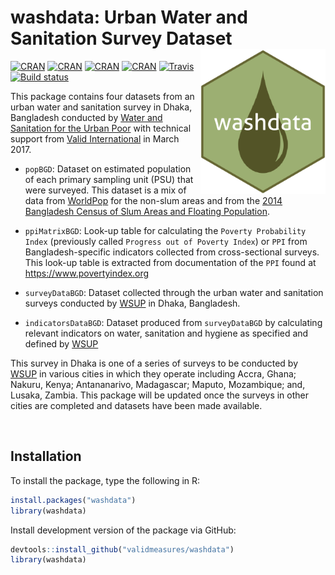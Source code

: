 # washdata: Urban Water and Sanitation Survey Dataset <img src="man/figures/washdata.png" width="200" align="right" />

[![CRAN](https://img.shields.io/cran/v/washdata.svg)](https://CRAN.R-project.org/package=washdata)
[![CRAN](https://img.shields.io/cran/l/washdata.svg)](https://github.com/validmeasures/washdata/blob/master/LICENSE.md)
[![CRAN](http://cranlogs.r-pkg.org/badges/washdata)](http://cran.rstudio.com/web/packages/washdata/index.html)
[![CRAN](http://cranlogs.r-pkg.org/badges/grand-total/washdata)](http://cran.rstudio.com/web/packages/washdata/index.html)
[![Travis](https://img.shields.io/travis/validmeasures/washdata.svg?branch=master)](https://travis-ci.org/validmeasures/washdata)
[![Build status](https://ci.appveyor.com/api/projects/status/outyoi6bw8yqi0p1?svg=true)](https://ci.appveyor.com/project/ernestguevarra/washdata)


This package contains four datasets from an urban water and sanitation survey in Dhaka, Bangladesh conducted by [Water and Sanitation for the Urban Poor](https://www.wsup.com) with technical support from [Valid International](http://www.validinternational.com) in March 2017.

* `popBGD`: Dataset on estimated population of each primary sampling unit (PSU) that were surveyed. This dataset is a mix of data from [WorldPop](http://www.worldpop.org.uk) for the non-slum areas and from the [2014 Bangladesh Census of Slum Areas and Floating Population](<http://203.112.218.65:8008/PageWebMenuContent.aspx?MenuKey=423>).

* `ppiMatrixBGD`: Look-up table for calculating the `Poverty Probability Index` (previously called `Progress out of Poverty Index`) or `PPI` from Bangladesh-specific indicators collected from cross-sectional surveys. This look-up table is extracted from documentation of the `PPI` found at <https://www.povertyindex.org>

* `surveyDataBGD`: Dataset collected through the urban water and sanitation surveys conducted by [WSUP](https://www.wsup.com) in Dhaka, Bangladesh.

* `indicatorsDataBGD`: Dataset produced from `surveyDataBGD` by calculating relevant indicators on water, sanitation and hygiene as specified and defined by [WSUP](https://www.wsup.com)

This survey in Dhaka is one of a series of surveys to be conducted by [WSUP](https://www.wsup.com) in various cities in which they operate including Accra, Ghana; Nakuru, Kenya; Antananarivo, Madagascar; Maputo, Mozambique; and, Lusaka, Zambia. This package will be updated once the surveys in other cities are completed and datasets have been made available.

<br/>

## Installation

To install the package, type the following in R:

```R
install.packages("washdata")
library(washdata)
```

Install development version of the package via GitHub:

```R
devtools::install_github("validmeasures/washdata")
library(washdata)
```
